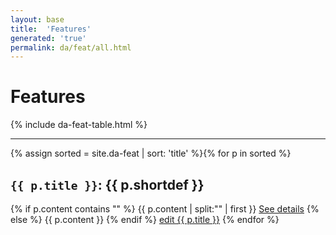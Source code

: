 ```yaml
---
layout: base
title:  'Features'
generated: 'true'
permalink: da/feat/all.html
---
```


# Features

{% include da-feat-table.html %}

----------

{% assign sorted = site.da-feat | sort: 'title' %}{% for p in sorted %}
<a id="al-da-feat/{{ p.title }}" class="al-dest"/>
<h2><code>{{ p.title }}</code>: {{ p.shortdef }}</h2>
{% if p.content contains "<!--details-->" %}    
{{ p.content | split:"<!--details-->" | first }}
<a href="{{ p.title }}" class="al-doc">See details</a>
{% else %}
{{ p.content }}
{% endif %}
<a href="{{ site.git_edit }}/{% if p.collection %}{{ p.relative_path }}{% else %}{{ p.path }}{% endif %}" target="#">edit {{ p.title }}</a>
{% endfor %}

